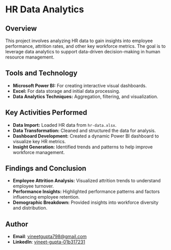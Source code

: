 # HR Data Analytics

## Overview

This project involves analyzing HR data to gain insights into employee performance, attrition rates, and other key workforce metrics. The goal is to leverage data analytics to support data-driven decision-making in human resource management.

## Tools and Technology

- **Microsoft Power BI:** For creating interactive visual dashboards.
- **Excel:** For data storage and initial data processing.
- **Data Analytics Techniques:** Aggregation, filtering, and visualization.

## Key Activities Performed

- **Data Import:** Loaded HR data from `hr-data.xlsx`.
- **Data Transformation:** Cleaned and structured the data for analysis.
- **Dashboard Development:** Created a dynamic Power BI dashboard to visualize key HR metrics.
- **Insight Generation:** Identified trends and patterns to help improve workforce management.

## Findings and Conclusion

- **Employee Attrition Analysis:** Visualized attrition trends to understand employee turnover.
- **Performance Insights:** Highlighted performance patterns and factors influencing employee retention.
- **Demographic Breakdown:** Provided insights into workforce diversity and distribution.

## Author
- **Email**: vineetgupta798@gmail.com
- **LinkedIn**: [vineet-gupta-01b317231](https://www.linkedin.com/in/vineet-gupta-01b317231/)

